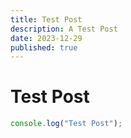 ```yaml
---
title: Test Post
description: A Test Post
date: 2023-12-29
published: true
---
```


# Test Post

```ts
console.log("Test Post");
```
